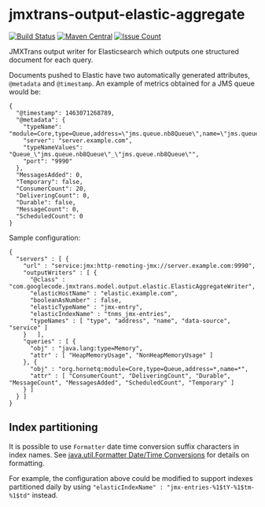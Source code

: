 # jmxtrans-output-elastic-aggregate

[![Build Status](https://travis-ci.org/vveloso/jmxtrans-output-elastic-aggregate.svg?branch=master)](https://travis-ci.org/vveloso/jmxtrans-output-elastic-aggregate)
[![Maven Central](https://maven-badges.herokuapp.com/maven-central/com.github.vveloso/jmxtrans-output-elastic-aggregate/badge.svg)](https://maven-badges.herokuapp.com/maven-central/com.github.vveloso/jmxtrans-output-elastic-aggregate)
[![Issue Count](https://codeclimate.com/github/vveloso/jmxtrans-output-elastic-aggregate/badges/issue_count.svg)](https://codeclimate.com/github/vveloso/jmxtrans-output-elastic-aggregate)

JMXTrans output writer for Elasticsearch which outputs one structured document for each query.

Documents pushed to Elastic have two automatically generated attributes, `@metadata` and `@timestamp`. An example of metrics obtained for a JMS queue would be:

```
{
  "@timestamp": 1463071268789,
  "@metadata": {
	"typeName": "module=Core,type=Queue,address=\"jms.queue.nb8Queue\",name=\"jms.queue.nb8Queue\"",
	"server": "server.example.com",
	"typeNameValues": "Queue_\"jms.queue.nb8Queue\"_\"jms.queue.nb8Queue\"",
	"port": "9990"
  },
  "MessagesAdded": 0,
  "Temporary": false,
  "ConsumerCount": 20,
  "DeliveringCount": 0,
  "Durable": false,
  "MessageCount": 0,
  "ScheduledCount": 0
}
```

Sample configuration:

```
{
  "servers" : [ {
	"url" : "service:jmx:http-remoting-jmx://server.example.com:9990",
    "outputWriters" : [ {
	  "@class" : "com.googlecode.jmxtrans.model.output.elastic.ElasticAggregateWriter",
	  "elasticHostName" : "elastic.example.com",
	  "booleanAsNumber" : false,
	  "elasticTypeName" : "jmx-entry",
	  "elasticIndexName" : "tnms_jmx-entries",
	  "typeNames" : [ "type", "address", "name", "data-source", "service" ]
	}	],
    "queries" : [ {
      "obj" : "java.lang:type=Memory",
      "attr" : [ "HeapMemoryUsage", "NonHeapMemoryUsage" ]
    }, {
	  "obj" : "org.hornetq:module=Core,type=Queue,address=*,name=*",
      "attr" : [ "ConsumerCount", "DeliveringCount", "Durable", "MessageCount", "MessagesAdded", "ScheduledCount", "Temporary" ]
	} ]
  } ]
}
```

## Index partitioning

It is possible to use `Formatter` date time conversion suffix characters in index names. See [java.util.Formatter Date/Time Conversions](https://docs.oracle.com/javase/7/docs/api/java/util/Formatter.html#dt) for details on formatting.

For example, the configuration above could be modified to support indexes partitioned daily by using `"elasticIndexName" : "jmx-entries-%1$tY-%1$tm-%1$td"` instead.
